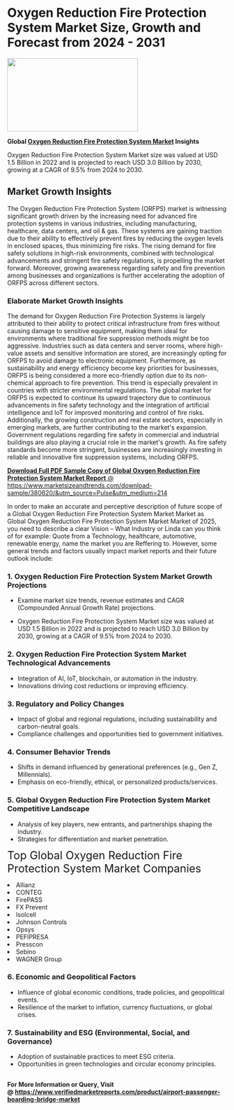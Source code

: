 <H1>Oxygen Reduction Fire Protection System Market Size, Growth and Forecast from 2024 - 2031</H1><img class="aligncenter size-medium wp-image-584254" src="https://thirdeyenews.in/wp-content/uploads/2024/09/Global-Market-Research-300x168.jpeg" alt="" width="300" height="168" /><p><strong>Global&nbsp;<a href="https://www.marketsizeandtrends.com/download-sample/380620/&amp;utm_source=Pulse&amp;utm_medium=214">Oxygen Reduction Fire Protection System Market</a> Insights</strong></p><p>Oxygen Reduction Fire Protection System Market size was valued at USD 1.5 Billion in 2022 and is projected to reach USD 3.0 Billion by 2030, growing at a CAGR of 9.5% from 2024 to 2030.</p><p><h2>Market Growth Insights</h2> The Oxygen Reduction Fire Protection System (ORFPS) market is witnessing significant growth driven by the increasing need for advanced fire protection systems in various industries, including manufacturing, healthcare, data centers, and oil & gas. These systems are gaining traction due to their ability to effectively prevent fires by reducing the oxygen levels in enclosed spaces, thus minimizing fire risks. The rising demand for fire safety solutions in high-risk environments, combined with technological advancements and stringent fire safety regulations, is propelling the market forward. Moreover, growing awareness regarding safety and fire prevention among businesses and organizations is further accelerating the adoption of ORFPS across different sectors. <a href="#"></a> <h3>Elaborate Market Growth Insights</h3> The demand for Oxygen Reduction Fire Protection Systems is largely attributed to their ability to protect critical infrastructure from fires without causing damage to sensitive equipment, making them ideal for environments where traditional fire suppression methods might be too aggressive. Industries such as data centers and server rooms, where high-value assets and sensitive information are stored, are increasingly opting for ORFPS to avoid damage to electronic equipment. Furthermore, as sustainability and energy efficiency become key priorities for businesses, ORFPS is being considered a more eco-friendly option due to its non-chemical approach to fire prevention. This trend is especially prevalent in countries with stricter environmental regulations. The global market for ORFPS is expected to continue its upward trajectory due to continuous advancements in fire safety technology and the integration of artificial intelligence and IoT for improved monitoring and control of fire risks. Additionally, the growing construction and real estate sectors, especially in emerging markets, are further contributing to the market's expansion. Government regulations regarding fire safety in commercial and industrial buildings are also playing a crucial role in the market's growth. As fire safety standards become more stringent, businesses are increasingly investing in reliable and innovative fire suppression systems, including ORFPS. <a href="#"></p><p><span class=""><strong>Download Full PDF Sample Copy of Global Oxygen Reduction Fire Protection System Market Report</strong> @ <a href="https://www.marketsizeandtrends.com/download-sample/380620/&amp;utm_source=Pulse&amp;utm_medium=214" target="_blank">https://www.marketsizeandtrends.com/download-sample/380620/&amp;utm_source=Pulse&amp;utm_medium=214</a></span></p><p>In order to make an accurate and perceptive description of future scope of a Global&nbsp;Oxygen Reduction Fire Protection System Market Market as Global&nbsp;Oxygen Reduction Fire Protection System Market Market of 2025, you need to describe a clear Vision &ndash; What Industry or Linda can you think of for example: Quote from a Technology, healthcare, automotive, renewable energy, name the market you are Reffering to. However, some general trends and factors usually impact market reports and their future outlook include:</p><h3>1.&nbsp;<strong>Oxygen Reduction Fire Protection System Market Growth Projections</strong></h3><ul><li>Examine market size trends, revenue estimates and CAGR (Compounded Annual Growth Rate) projections.</li><li><p>Oxygen Reduction Fire Protection System Market size was valued at USD 1.5 Billion in 2022 and is projected to reach USD 3.0 Billion by 2030, growing at a CAGR of 9.5% from 2024 to 2030.</p></li></ul><h3>2.&nbsp;<strong>Oxygen Reduction Fire Protection System Market Technological Advancements</strong></h3><ul><li>Integration of AI, IoT, blockchain, or automation in the industry.</li><li>Innovations driving cost reductions or improving efficiency.</li></ul><h3>3.&nbsp;<strong>Regulatory and Policy Changes</strong></h3><ul><li>Impact of global and regional regulations, including sustainability and carbon-neutral goals.</li><li>Compliance challenges and opportunities tied to government initiatives.</li></ul><h3>4.&nbsp;<strong>Consumer Behavior Trends</strong></h3><ul><li>Shifts in demand influenced by generational preferences (e.g., Gen Z, Millennials).</li><li>Emphasis on eco-friendly, ethical, or personalized products/services.</li></ul><h3>5.&nbsp;<strong>Global Oxygen Reduction Fire Protection System Market Competitive Landscape</strong></h3><ul><li>Analysis of key players, new entrants, and partnerships shaping the industry.</li><li>Strategies for differentiation and market penetration.</li></ul><p data-pm-slice="1 1 []"><span style="color: inherit; font-family: inherit; font-size: 25px;">Top Global Oxygen Reduction Fire Protection System Market Companies</span></p><div class="" data-test-id=""><p><li>Allianz</li><li> CONTEG</li><li> FirePASS</li><li> FX Prevent</li><li> Isolcell</li><li> Johnson Controls</li><li> Opsys</li><li> PEFIPRESA</li><li> Presscon</li><li> Sebino</li><li> WAGNER Group</li></p></div><h3>6.&nbsp;<strong>Economic and Geopolitical Factors</strong></h3><ul><li>Influence of global economic conditions, trade policies, and geopolitical events.</li><li>Resilience of the market to inflation, currency fluctuations, or global crises.</li></ul><h3>7.&nbsp;<strong>Sustainability and ESG (Environmental, Social, and Governance)</strong></h3><ul><li>Adoption of sustainable practices to meet ESG criteria.</li><li>Opportunities in green technologies and circular economy principles.</li></ul><h2><strong style="font-size: 14px;">For More Information or Query, Visit @&nbsp;</strong><a style="background-color: #ffffff; font-size: 14px;" href="https://www.marketsizeandtrends.com/report/oxygen-reduction-fire-protection-system-market/" target="_blank">https://www.verifiedmarketreports.com/product/airport-passenger-boarding-bridge-market</a></h2>
